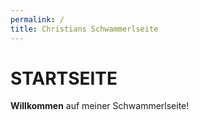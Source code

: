 ```yaml
---
permalink: /
title: Christians Schwammerlseite
---
```

# STARTSEITE

**Willkommen** auf meiner Schwammerlseite!